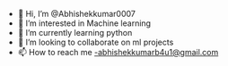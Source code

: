 - 👋 Hi, I’m @Abhishekkumar0007
- 👀 I’m interested in Machine learning
- 🌱 I’m currently learning python
- 💞️ I’m looking to collaborate on ml projects
- 📫 How to reach me -abhishekkumarb4u1@gmail.com

<!---
Abhishekkumar0007/Abhishekkumar0007 is a ✨ special ✨ repository because its `README.md` (this file) appears on your GitHub profile.
You can click the Preview link to take a look at your changes.
--->
